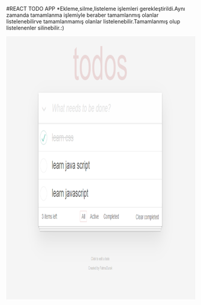#REACT TODO APP
*Ekleme,silme,listeleme işlemleri gerekleştirildi.Aynı zamanda tamamlanma işlemiyle beraber tamamlanmış olanlar listelenebilirve tamamlanmamış olanlar listelenebilir.Tamamlanmış olup listelenenler silinebilir.:)

<img src="/public//todo.PNG" alt="Anasayfa_" width="700" height="700">
